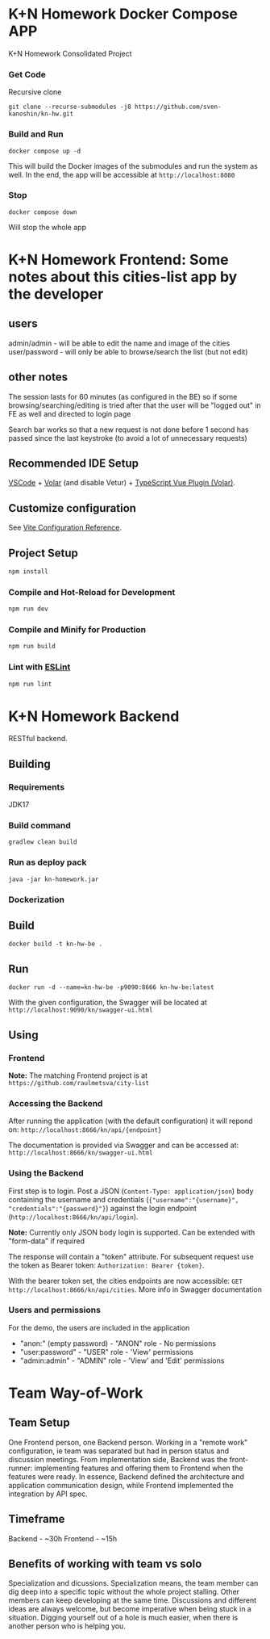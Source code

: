 # K+N Homework Docker Compose APP
K+N Homework Consolidated Project

### Get Code

Recursive clone

`git clone --recurse-submodules -j8 https://github.com/sven-kanoshin/kn-hw.git`

### Build and Run

`docker compose up -d`

This will build the Docker images of the submodules and run the system as well.
In the end, the app will be accessible at `http://localhost:8080`

### Stop 

`docker compose down`

Will stop the whole app

# K+N Homework Frontend: Some notes about this cities-list app by the developer

## users

admin/admin - will be able to edit the name and image of the cities
user/password - will only be able to browse/search the list (but not edit)

## other notes

The session lasts for 60 minutes (as configured in the BE) so if some browsing/searching/editing is tried after that the user will be "logged out" in FE as well and directed to login page

Search bar works so that a new request is not done before 1 second has passed since the last keystroke (to avoid a lot of unnecessary requests)

## Recommended IDE Setup

[VSCode](https://code.visualstudio.com/) + [Volar](https://marketplace.visualstudio.com/items?itemName=Vue.volar) (and disable Vetur) + [TypeScript Vue Plugin (Volar)](https://marketplace.visualstudio.com/items?itemName=Vue.vscode-typescript-vue-plugin).

## Customize configuration

See [Vite Configuration Reference](https://vitejs.dev/config/).

## Project Setup

```sh
npm install
```

### Compile and Hot-Reload for Development

```sh
npm run dev
```

### Compile and Minify for Production

```sh
npm run build
```

### Lint with [ESLint](https://eslint.org/)

```sh
npm run lint
```

# K+N Homework Backend

RESTful backend.

## Building

### Requirements
JDK17

### Build command

`gradlew clean build`

### Run as deploy pack
`java -jar kn-homework.jar`

### Dockerization
## Build
`docker build -t kn-hw-be .`

## Run
`docker run -d --name=kn-hw-be -p9090:8666 kn-hw-be:latest`

With the given configuration, the Swagger will be located at `http://localhost:9090/kn/swagger-ui.html`

## Using

### Frontend
**Note:** The matching Frontend project is at `https://github.com/raulmetsva/city-list`

### Accessing the Backend

After running the application (with the default configuration) it will repond on: `http://localhost:8666/kn/api/{endpoint}`

The documentation is provided via Swagger and can be accessed at: `http://localhost:8666/kn/swagger-ui.html`

### Using the Backend

First step is to login. Post a JSON (`Content-Type: application/json`) body containing the username and credentials (`{"username":"{username}", "credentials":"{password}"}`) against the login endpoint (`http://localhost:8666/kn/api/login`).
 
**Note:** Currently only JSON body login is supported. Can be extended with "form-data" if required

The response will contain a "token" attribute. For subsequent request use the token as Bearer token: `Authorization: Bearer {token}`. 

With the bearer token set, the cities endpoints are now accessible: `GET http://localhost:8666/kn/api/cities`. More info in Swagger documentation

### Users and permissions
For the demo, the users are included in the application

 - "anon:" (empty password) - "ANON" role -  No permissions
 - "user:password" - "USER" role - 'View' permissions
 - "admin:admin" - "ADMIN" role - 'View' and 'Edit' permissions
 
# Team Way-of-Work
## Team Setup
One Frontend person, one Backend person. Working in a "remote work" configuration, ie team was separated but had in person status and discussion meetings. From implementation side, Backend was the front-runner: implementing features and offering them to Frontend when the features were ready. In essence, Backend defined the architecture and application communication design, while Frontend implemented the integration by API spec.
## Timeframe 
Backend - ~30h
Frontend - ~15h 
## Benefits of working with team vs solo
Specialization and dicussions. 
Specialization means, the team member can dig deep into a specific topic without the whole project stalling. Other members can keep developing at the same time. Discussions and different ideas are always welcome, but become imperative when being stuck in a situation. Digging yourself out of a hole is much easier, when there is another person who is helping you.
 